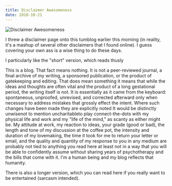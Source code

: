 ```yaml
---
title: Disclaimer Awesomeness
date: 2010-10-21
---
```


![Disclaimer Awesomeness](https://source.unsplash.com/_nRpqIBM40Q/1600x900)

I threw a disclaimer page onto this tumblog earlier this morning (in reality, it's a mashup of several other disclaimers that I found online). I guess covering your own ass is a wise thing to do these days.

I particularly like the "short" version, which reads thusly

This is a blog. That fact means nothing. It is not a peer-reviewed journal, a final archive of my writing, a sponsored publication, or the product of gatekeeping and editing. That does mean something it means that while the ideas and thoughts are often vital and the product of a long gestational period, the writing itself is not. It is essentially as it came from the keyboard: spontaneous, unproofed, unrevised, and corrected afterward only when necessary to address mistakes that grossly effect the intent. Where such changes have been made they are explicitly noted It would be distinctly unwisenot to mention uncharitableto play connect-the-dots with my physical life and work and my "life of the mind," as scanty as either might be. My attitude at work, my reaction to ideas, your grade (good or bad), the length and tone of my discussion at the coffee pot, the intensity and duration of my lovemaking, the time it took for me to return your letter or email, and the quality and quantity of my response to you in any medium are probably not tied to anything you read here at least not in a way that you will be able to confidently assume without sharing years of psychotherapy and the bills that come with it. I'm a human being and my blog reflects that humanity.

There is also a longer version, which you can read here if you really want to be entertained (sarcasm intended).